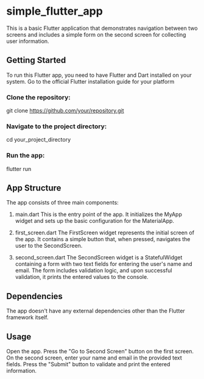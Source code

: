 # simple_flutter_app

This is a basic Flutter application that demonstrates navigation between two screens and includes a simple form on the second screen for collecting user information.

## Getting Started

To run this Flutter app, you need to have Flutter and Dart installed on your system. Go to the official Flutter installation guide for your platform

### Clone the repository:
git clone https://github.com/your/repository.git

### Navigate to the project directory:
cd your_project_directory

### Run the app:
flutter run

## App Structure
The app consists of three main components:

1. main.dart
This is the entry point of the app. It initializes the MyApp widget and sets up the basic configuration for the MaterialApp.

2. first_screen.dart
The FirstScreen widget represents the initial screen of the app. It contains a simple button that, when pressed, navigates the user to the SecondScreen.

3. second_screen.dart
The SecondScreen widget is a StatefulWidget containing a form with two text fields for entering the user's name and email. The form includes validation logic, and upon successful validation, it prints the entered values to the console.

## Dependencies
The app doesn't have any external dependencies other than the Flutter framework itself.

## Usage
Open the app.
Press the "Go to Second Screen" button on the first screen.
On the second screen, enter your name and email in the provided text fields.
Press the "Submit" button to validate and print the entered information.
